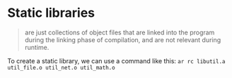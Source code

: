 # Static libraries
 > are just collections of object files that are linked into the program during the linking phase of compilation, and are not relevant during runtime.

To create a static library, we can use a command like this:
`ar rc libutil.a util_file.o util_net.o util_math.o`

